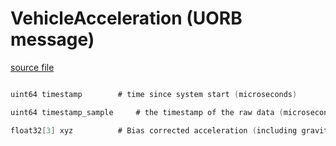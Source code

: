 # VehicleAcceleration (UORB message)



[source file](https://github.com/PX4/PX4-Autopilot/blob/release/1.15/msg/VehicleAcceleration.msg)

```c

uint64 timestamp		# time since system start (microseconds)

uint64 timestamp_sample		# the timestamp of the raw data (microseconds)

float32[3] xyz			# Bias corrected acceleration (including gravity) in the FRD body frame XYZ-axis in m/s^2

```
